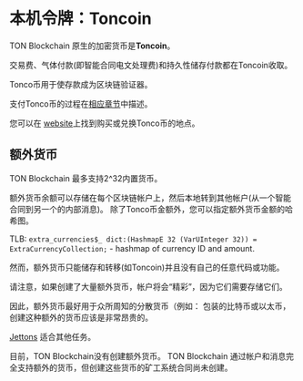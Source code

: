 # 本机令牌：Toncoin

TON Blockchain 原生的加密货币是**Toncoin**。

交易费、气体付款(即智能合同电文处理费)和持久性储存付款都在Toncoin收取。

Tonco币用于使存款成为区块链验证器。

支付Tonco币的过程在[相应章节](/develop/dapps/asset-processing)中描述。

您可以在 [website](https://ton.org/coin)上找到购买或兑换Tonco币的地点。

## 额外货币

TON Blockchain 最多支持2^32内置货币。

额外货币余额可以存储在每个区块链帐户上，然后本地转到其他帐户(从一个智能合同到另一个的内部消息)。 除了Tonco币金额外，您可以指定额外货币金额的哈希图。

TLB: `extra_currencies$_ dict:(HashmapE 32 (VarUInteger 32)) = ExtraCurrencyCollection;` - hashmap of currency ID and amount.

然而，额外货币只能储存和转移(如Toncoin)并且没有自己的任意代码或功能。

请注意，如果创建了大量额外货币，帐户将会“精彩”，因为它们需要存储它们。

因此，额外货币最好用于众所周知的分散货币（例如： 包装的比特币或以太币，创建这种额外的货币应该是非常昂贵的。

[Jettons](/develop/dapps/违抗/tokens#jettons) 适合其他任务。

目前，TON Blockchain没有创建额外货币。 TON Blockchain 通过帐户和消息完全支持额外的货币，但创建这些货币的矿工系统合同尚未创建。
